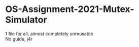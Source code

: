 # OS-Assignment-2021-Mutex-Simulator
 1 file for all, almost completely unreusable  
 No guide, j4r
